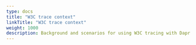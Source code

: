 ```yaml
---
type: docs
title: "W3C trace context"
linkTitle: "W3C trace context"
weight: 1000
description: Background and scenarios for using W3C tracing with Dapr
---
```


